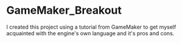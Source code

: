 # GameMaker_Breakout
I created this project using a tutorial from GameMaker to get myself acquainted with the engine's own language and it's pros and cons.
